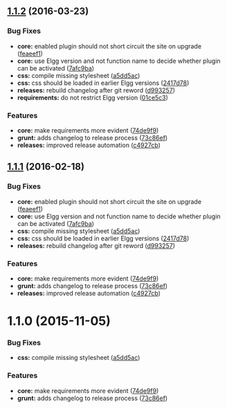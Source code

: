 <a name="1.1.2"></a>
## [1.1.2](https://github.com/hypeJunction/Elgg-forms_api/compare/1.0.0...v1.1.2) (2016-03-23)


### Bug Fixes

* **core:** enabled plugin should not short circuit the site on upgrade ([feaeef1](https://github.com/hypeJunction/Elgg-forms_api/commit/feaeef1))
* **core:** use Elgg version and not function name to decide whether plugin can be activated ([7afc9ba](https://github.com/hypeJunction/Elgg-forms_api/commit/7afc9ba))
* **css:** compile missing stylesheet ([a5dd5ac](https://github.com/hypeJunction/Elgg-forms_api/commit/a5dd5ac))
* **css:** css should be loaded in earlier Elgg versions ([2417d78](https://github.com/hypeJunction/Elgg-forms_api/commit/2417d78))
* **releases:** rebuild changelog after git reword ([d993257](https://github.com/hypeJunction/Elgg-forms_api/commit/d993257))
* **requirements:** do not restrict Elgg version ([01ce5c3](https://github.com/hypeJunction/Elgg-forms_api/commit/01ce5c3))

### Features

* **core:** make requirements more evident ([74de9f9](https://github.com/hypeJunction/Elgg-forms_api/commit/74de9f9))
* **grunt:** adds changelog to release process ([73c86ef](https://github.com/hypeJunction/Elgg-forms_api/commit/73c86ef))
* **releases:** improved release automation ([c4927cb](https://github.com/hypeJunction/Elgg-forms_api/commit/c4927cb))



<a name="1.1.1"></a>
## [1.1.1](https://github.com/hypeJunction/Elgg-forms_api/compare/1.0.0...v1.1.1) (2016-02-18)


### Bug Fixes

* **core:** enabled plugin should not short circuit the site on upgrade ([feaeef1](https://github.com/hypeJunction/Elgg-forms_api/commit/feaeef1))
* **core:** use Elgg version and not function name to decide whether plugin can be activated ([7afc9ba](https://github.com/hypeJunction/Elgg-forms_api/commit/7afc9ba))
* **css:** compile missing stylesheet ([a5dd5ac](https://github.com/hypeJunction/Elgg-forms_api/commit/a5dd5ac))
* **css:** css should be loaded in earlier Elgg versions ([2417d78](https://github.com/hypeJunction/Elgg-forms_api/commit/2417d78))
* **releases:** rebuild changelog after git reword ([d993257](https://github.com/hypeJunction/Elgg-forms_api/commit/d993257))

### Features

* **core:** make requirements more evident ([74de9f9](https://github.com/hypeJunction/Elgg-forms_api/commit/74de9f9))
* **grunt:** adds changelog to release process ([73c86ef](https://github.com/hypeJunction/Elgg-forms_api/commit/73c86ef))
* **releases:** improved release automation ([c4927cb](https://github.com/hypeJunction/Elgg-forms_api/commit/c4927cb))



<a name="1.1.0"></a>
# 1.1.0 (2015-11-05)


### Bug Fixes

* **css:** compile missing stylesheet ([a5dd5ac](https://github.com/hypeJunction/Elgg-forms_api/commit/a5dd5ac))

### Features

* **core:** make requirements more evident ([74de9f9](https://github.com/hypeJunction/Elgg-forms_api/commit/74de9f9))
* **grunt:** adds changelog to release process ([73c86ef](https://github.com/hypeJunction/Elgg-forms_api/commit/73c86ef))



